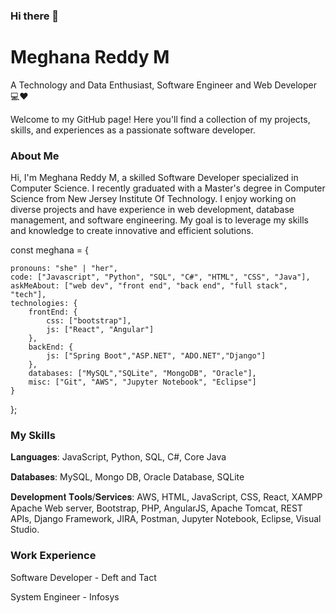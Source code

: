 ### Hi there 👋

# Meghana Reddy M

A Technology and Data Enthusiast, Software Engineer and Web Developer 💻❤️

Welcome to my GitHub page! Here you'll find a collection of my projects, skills, and experiences as a passionate software developer. 

### About Me

Hi, I'm Meghana Reddy M, a skilled Software Developer specialized in Computer Science. I recently graduated with a Master's degree in Computer Science from New Jersey Institute Of Technology. I enjoy working on diverse projects and have experience in web development, database management, and software engineering. My goal is to leverage my skills and knowledge to create innovative and efficient solutions.

const meghana = {

    pronouns: "she" | "her",
    code: ["Javascript", "Python", "SQL", "C#", "HTML", "CSS", "Java"],
    askMeAbout: ["web dev", "front end", "back end", "full stack", "tech"],
    technologies: {
        frontEnd: {
            css: ["bootstrap"],
            js: ["React", "Angular"]
        },
        backEnd: {
            js: ["Spring Boot","ASP.NET", "ADO.NET","Django"]
        },
        databases: ["MySQL","SQLite", "MongoDB", "Oracle"],
        misc: ["Git", "AWS", "Jupyter Notebook", "Eclipse"]
    }
};

### My Skills

𝐋𝐚𝐧𝐠𝐮𝐚𝐠𝐞𝐬: JavaScript, Python, SQL, C#, Core Java

𝐃𝐚𝐭𝐚𝐛𝐚𝐬𝐞𝐬: MySQL, Mongo DB, Oracle Database, SQLite

𝐃𝐞𝐯𝐞𝐥𝐨𝐩𝐦𝐞𝐧𝐭 𝐓𝐨𝐨𝐥𝐬/𝐒𝐞𝐫𝐯𝐢𝐜𝐞𝐬: AWS, HTML, JavaScript, CSS, React, XAMPP Apache Web server, Bootstrap, PHP, AngularJS, Apache Tomcat, REST APIs, Django Framework, JIRA, Postman, Jupyter Notebook, Eclipse, Visual Studio.

### Work Experience

Software Developer - Deft and Tact

System Engineer - Infosys



